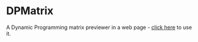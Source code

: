 # DPMatrix
A Dynamic Programming matrix previewer in a web page - [click here](http://webmasterar.github.io/dpmatrix) to use it.
